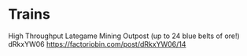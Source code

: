 # Trains

High Throughput Lategame Mining Outpost (up to 24 blue belts of ore!)
dRkxYW06
https://factoriobin.com/post/dRkxYW06/14


